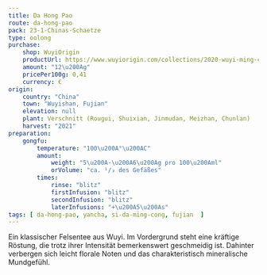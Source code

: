 ```yaml
---
title: Da Hong Pao
route: da-hong-pao
pack: 23-1-Chinas-Schaetze
type: oolong
purchase:
    shop: WuyiOrigin
    productUrl: https://www.wuyiorigin.com/collections/2020-wuyi-ming-cong/products/da-hong-pao-blended-%E6%8B%BC%E9%85%8D%E5%A4%A7%E7%BA%A2%E8%A2%8D-2022?variant=40074178756696
    amount: "12\u200Ag"
    pricePer100g: 0,41
    currency: €
origin:
    country: "China"
    town: "Wuyishan, Fujian"
    elevation: null
    plant: Verschnitt (Rougui, Shuixian, Jinmudan, Meizhan, Chunlan)
    harvest: "2021"
preparation:
    gongfu:
        temperature: "100\u200A°\u200AC"
        amount:
            weight: "5\u200A-\u200A6\u200Ag pro 100\u200Aml"
            orVolume: "ca. ¹/₃ des Gefäßes"
        times:
            rinse: "blitz"
            firstInfusion: "blitz"
            secondInfusion: "blitz"
            laterInfusions: "+\u200A5\u200As"
tags: [ da-hong-pao, yancha, si-da-ming-cong, fujian  ]
---
```

Ein klassischer Felsentee aus Wuyi. Im Vordergrund steht eine kräftige Röstung, die trotz ihrer Intensität bemerkenswert geschmeidig ist. Dahinter verbergen sich leicht florale Noten und das charakteristisch mineralische Mundgefühl.
